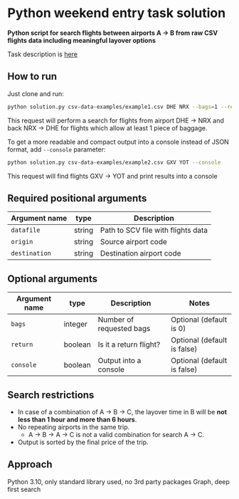 # Python weekend entry task solution

**Python script for search flights between airports A -> B from raw CSV flights data including meaningful layover options**

Task description is [here](https://github.com/kiwicom/python-weekend-entry-task)

## How to run

Just clone and run:

```bash
python solution.py csv-data-examples/example1.csv DHE NRX --bags=1 --return
```
This request will perform a search for flights from airport DHE -> NRX and back NRX -> DHE for flights which allow at least 1 piece of baggage.

To get a more readable and compact output into a console instead of JSON format, add `--console` parameter:

```bash
python solution.py csv-data-examples/example2.csv GXV YOT --console
```
This request will find flights GXV -> YOT and print results into a console

## Required positional arguments

| Argument name | type    | Description                          |
|---------------|---------|--------------------------------------|
| `datafile`    | string  | Path to SCV file with flights data   |
| `origin`      | string  | Source airport code                  |
| `destination` | string  | Destination airport code             |

## Optional arguments

| Argument name | type    | Description              | Notes                       |
|---------------|---------|--------------------------|-----------------------------|
| `bags`        | integer | Number of requested bags | Optional (default is 0)     |
| `return`      | boolean | Is it a return flight?   | Optional (default is false) |
| `console`     | boolean | Output into a console    | Optional (default is false) |

## Search restrictions
- In case of a combination of A -> B -> C, the layover time in B will be **not less than 1 hour and more than 6 hours**.
- No repeating airports in the same trip.
    - A -> B -> A -> C is not a valid combination for search A -> C.
- Output is sorted by the final price of the trip.

## Approach

Python 3.10, only standard library used, no 3rd party packages
Graph, deep first search